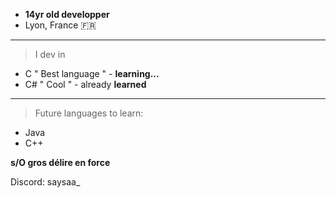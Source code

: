 - **14yr old developper**
- Lyon, France &#127467;&#127479;
________________________

> I dev in 
- C " Best language " - **learning...**
- C# " Cool " - already **learned**

________________________

> Future languages to learn:

- Java
- C++

**s/O gros délire en force**

Discord: saysaa_
